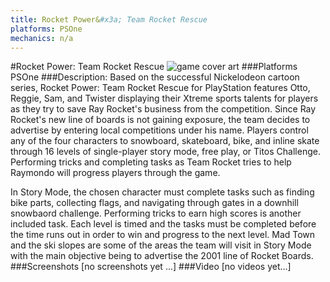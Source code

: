 ```yaml
---
title: Rocket Power&#x3a; Team Rocket Rescue
platforms: PSOne
mechanics: n/a
---
```

#Rocket Power: Team Rocket Rescue
![game cover art](//images.igdb.com/igdb/image/upload/t_cover_big/thnum6gcyg7hsnvzl439.jpg "Logo Title Text 1")
###Platforms
PSOne
###Description:
Based on the successful Nickelodeon cartoon series, Rocket Power: Team Rocket Rescue for PlayStation features Otto, Reggie, Sam, and Twister displaying their Xtreme sports talents for players as they try to save Ray Rocket's business from the competition. Since Ray Rocket's new line of boards is not gaining exposure, the team decides to advertise by entering local competitions under his name. Players control any of the four characters to snowboard, skateboard, bike, and inline skate through 16 levels of single-player story mode, free play, or Titos Challenge. Performing tricks and completing tasks as Team Rocket tries to help Raymondo will progress players through the game. 
 
In Story Mode, the chosen character must complete tasks such as finding bike parts, collecting flags, and navigating through gates in a downhill snowbaord challenge. Performing tricks to earn high scores is another included task. Each level is timed and the tasks must be completed before the time runs out in order to win and progress to the next level. Mad Town and the ski slopes are some of the areas the team will visit in Story Mode with the main objective being to advertise the 2001 line of Rocket Boards.
###Screenshots
[no screenshots yet ...]
###Video
[no videos yet...]
